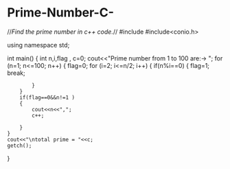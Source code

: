 # Prime-Number-C-
//*Find the prime number in c++ code.*//
#include<iostream>
#include<conio.h>

using namespace std;

int main()
{
    int n,i,flag , c=0;
    cout<<"Prime number from 1 to 100 are:-> ";
    for (n=1; n<=100; n++)
    {
        flag=0;
        for (i=2; i<=n/2; i++)
        {
            if(n%i==0)
            {
                flag=1;
                break;

            }
        }
        if(flag==0&&n!=1 )
        {
            cout<<n<<",";
            c++;

        }
    }
    cout<<"\ntotal prime = "<<c;
    getch();

}
